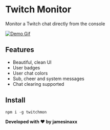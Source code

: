 # Twitch Monitor

Monitor a Twitch chat directly from the console

[![Demo Gif](https://raw.githubusercontent.com/jamesinaxx/twitchmon/public/assets/render.gif)](https://github.com/jamesinaxx/twitchmon)

## Features

- Beautiful, clean UI
- User badges
- User chat colors
- Sub, cheer and system messages
- Chat clearing supported

## Install

`npm i -g twitchmon`

**Developed with ❤️ by jamesinaxx**
